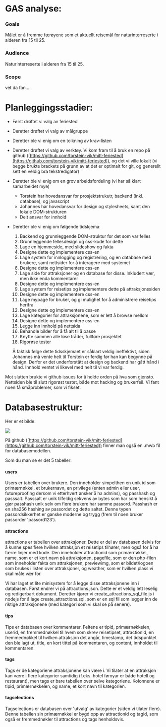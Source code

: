 # GAS analyse:

### Goals

Målet er å fremme færøyene som et aktuellt reisemål for naturinterreserte i alderen fra 15 til 25.

### Audience

Naturinterreserte i alderen fra 15 til 25.

### Scope

vet da fan....

# Planleggingsstadier:

* Først drøftet vi valg av feriested
* Deretter drøftet vi valg av målgruppe
* Deretter ble vi enig om en tolkning av krav-listen
* Deretter drøftet vi valg av verktøy. Vi kom fram til å bruk en repo på github ([https://github.com/torstein-vik/mitt-feriested](https://github.com/torstein-vik/mitt-feriested)), og det vi ville lokalt (vi begge brukte brackets på grunn av at det er optimalt for git, og generellt sett en veldig bra tekstredigator)
* Deretter ble vi enig om en grov arbeidsfordeling (vi har så klart samarbeidet mye)
  * Torstein har hovedansvar for prosjektstrukutr, backend (inkl. database), og javascript
  * Johannes har hovedansvar for design og stylesheets, samt den lokale DOM-strukturen
  * Delt ansvar for innhold
* Deretter ble vi enig om følgende tidskjema:
  1. Backend og grunnleggende DOM-struktur for det som var felles
  2. Grunnleggende fellesdesign og css-kode for dette
  3. Lage en hjemmeside, med slideshow og fakta
  4. Designe dette og implementere css-en
  5. Lage system for innlogging og registrering, og en database med brukere, samt nettsider for å interagere med systemet
  6. Designe dette og implementere css-en
  7. Lage side for attraksjoner og en database for disse. Inkludert vær, men ikke enda kommentarer
  8. Designe dette og implementere css-en
  9. Lage system for reisetips og implementere dette på attraksjonssiden
  10. Designe dette og implementere css-en
  11. Lage mypage for bruker, og gi mulighet for å administrere reisetips herifra
  12. Designe dette og implementere css-en
  11. Lage kategorier for attraksjonene, som er lett å browse mellom
  12. Designe dette og implementere css-en
  13. Legge inn innhold på nettsida
  14. Behandle bilder for å få alt til å passe
  15. Knytte sammen alle løse tråder, fullføre prosjektet
  16. Rigorøse tester
  
    Å faktisk følge dette tidsskjemaet er såklart veldig ineffektivt, siden Johannes må vente helt til Torstein er ferdig før han kan begynne på design. Derfor er det underforstått at design og backend har gått hånd i hånd. Innhold ventet vi likevel med helt til vi var ferdig.

Mot slutten brukte vi github issues for å holde orden på hva som gjensto. Nettsiden ble til slutt rigorøst testet, både mot hacking og brukerfeil. Vi fant noen få småproblemer, som vi fikset.

# Databasestruktur:

Her er et bilde:

![](http://i.imgur.com/GfSdCBS.png)

På github ([https://github.com/torstein-vik/mitt-feriested](https://github.com/torstein-vik/mitt-feriested)) finner man også en .mwb fil for databasemodellen.

Som du man se er det 5 tabeller:

#### users

Users er tabellen over brukere. Den inneholder simpelthen en unik id som primærnøkkel, et brukernavn, en privilege (enten admin eller user, futureproofing dersom vi etterhvert ønsker å ha admins), og passhash og passsalt. Passsalt er unik tilfeldig sekvens av bytes som har som hensikt å gjør passhash unik selv om flere brukere har samme passord. Passhash er en sha256 hashing av passordet og dette saltet. Denne typen passordsikkerhet er ganske moderne og trygg (frem til noen bruker passorder 'passord123').

#### attractions

attractions er tabellen over attraksjoner. Dette er del av databasen delvis for å kunne spesifiere hvilken attraksjon et reisetips tilhører, men også for å ha færre linjer med kode. Den inneholder attractionid som primærnøkkel, name, som er et kort navn på attraksjonen, pagefile, som er den php-filen som inneholder fakta om attraksjonen, previewimg, som er bildet/logoen som brukes i listen over attraksjoner, og weather, som er hvilken plass vi skal måle vær for.

Vi har laget et lite minisystem for å legge disse attraksjonene inn i databasen. Først endrer vi på attractions.json. Dette er et veldig lett leselig og redigerbart dokument. Deretter kjører vi create_attractions_sql_file.js i nodejs for å lage create_attractions.sql, som er en sql fil som legger inn de riktige attraksjonene (med kategori som vi skal se på senere).

#### tips

Tips er databasen over kommentarer. Feltene er tipid, primærnøkkelen, userid, en fremmednøkkel til hvem som skrev reisetipset, attractionid, en fremmednøkkel til hvilken attraksjon det angår, timestamp, det tidspunktet den ble lagt ut, title, en kort tittel på kommentaren, og content, innholdet til kommentaren.

#### tags

Tags er de kategoriene attraksjonene kan være i. Vi tilater at en attraksjon kan være i flere kategorier samtidig (f.eks. hotel føroyar er både hotell og restaurant), men tags er bare tabellen over selve kategoriene. Kolonnene er tipid, primærnøkkelen, og name, et kort navn til kategorien.

#### tagselections

Tagselections er databasen over 'utvalg' av kategorier (siden vi tilater flere). Denne tabellen sin primærnøkkel er bygd opp av attractionid og tagid, som også er fremmednøkler til attractions og tags henholdsvis.